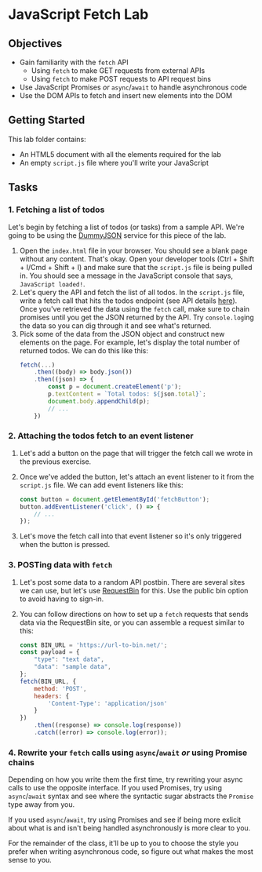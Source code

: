 # JavaScript Fetch Lab

## Objectives

- Gain familiarity with the `fetch` API
    - Using `fetch` to make GET requests from external APIs
    - Using `fetch` to make POST requests to API request bins
- Use JavaScript Promises _or_ `async`/`await` to handle asynchronous code
- Use the DOM APIs to fetch and insert new elements into the DOM

## Getting Started

This lab folder contains:
- An HTML5 document with all the elements required for the lab
- An empty `script.js` file where you'll write your JavaScript

## Tasks

### 1. Fetching a list of todos

Let's begin by fetching a list of todos (or tasks) from a sample API. We're
going to be using the [DummyJSON](https://dummyjson.com) service for this piece of the lab.

1. Open the `index.html` file in your browser. You should see a blank page
    without any content. That's okay. Open your developer tools (Ctrl + Shift + I/Cmd + Shift + I)
    and make sure that the `script.js` file is being pulled in. You should see a message in the JavaScript
    console that says, `JavaScript loaded!`.
1. Let's query the API and fetch the list of all todos. In the `script.js` file,
    write a fetch call that hits the todos endpoint (see API details [here](https://dummyjson.com/docs/todos)).
    Once you've retrieved the data using the `fetch` call, make sure to chain promises until you get the JSON
    returned by the API. Try `console.log`ing the data so you can dig through it and see what's returned.
1. Pick some of the data from the JSON object and construct new elements on the page. For example, let's display the
    total number of returned todos. We can do this like this:
    ```js
    fetch(...)
        .then((body) => body.json())
        .then((json) => {
            const p = document.createElement('p');
            p.textContent = `Total todos: ${json.total}`;
            document.body.appendChild(p);
            // ...
        })
    ```

### 2. Attaching the todos fetch to an event listener

1. Let's add a button on the page that will trigger the fetch call we wrote in the previous exercise.

1. Once we've added the button, let's attach an event listener to it from the `script.js`
    file. We can add event listeners like this:
    ```js
    const button = document.getElementById('fetchButton');
    button.addEventListener('click', () => {
        // ...
    });
    ```

1. Let's move the fetch call into that event listener so it's only triggered when
the button is pressed.

### 3. POSTing data with `fetch`

1. Let's post some data to a random API postbin. There are several sites we can use, but
let's use [RequestBin](https://requestbin.com) for this. Use the public bin option to avoid
having to sign-in.

1. You can follow directions on how to set up a `fetch` requests that sends data via the
    RequestBin site, or you can assemble a request similar to this:
    ```js
    const BIN_URL = 'https://url-to-bin.net/';
    const payload = {
        "type": "text data",
        "data": "sample data",
    };
    fetch(BIN_URL, {
        method: 'POST',
        headers: {
            'Content-Type': 'application/json'
        }
    })
        .then((response) => console.log(response))
        .catch((error) => console.log(error));
    ```

### 4. Rewrite your `fetch` calls using `async`/`await` _or_ using Promise chains
Depending on how you write them the first time, try rewriting your async calls to use
the opposite interface. If you used Promises, try using `async`/`await` syntax and see
where the syntactic sugar abstracts the `Promise` type away from you.

If you used `async`/`await`, try using Promises and see if being more exlicit about what is
and isn't being handled asynchronously is more clear to you.

For the remainder of the class, it'll be up to you to choose the style you prefer when
writing asynchronous code, so figure out what makes the most sense to you.

